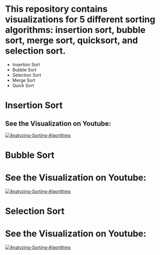 
# This repository contains visualizations for 5 different sorting algorithms: insertion sort, bubble sort, merge sort, quicksort, and selection sort.

- Insertion Sort
- Bubble Sort
- Selection Sort
- Merge Sort
- Quick Sort



# Insertion Sort

## See the Visualization on Youtube:
[![Analyzing-Sorting-Algorithms](https://img.youtube.com/vi/PRch242CwZo/0.jpg)](https://www.youtube.com/watch?v=PRch242CwZo)

# Bubble Sort

# See the Visualization on Youtube:
[![Analyzing-Sorting-Algorithms](https://img.youtube.com/vi/jRbE1lFf0bk/0.jpg)](https://www.youtube.com/watch?v=jRbE1lFf0bk)

# Selection Sort

# See the Visualization on Youtube:
[![Analyzing-Sorting-Algorithms](https://img.youtube.com/vi/A1NnPjtWuvE/0.jpg)](https://www.youtube.com/watch?v=A1NnPjtWuvE)
